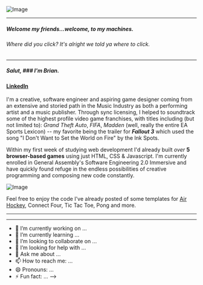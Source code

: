 ![Image](https://i.pinimg.com/originals/92/b1/a5/92b1a50122d10fafad7e9942f4af4c63.gif)
***
##### Welcome my friends...welcome, to my machines.
###### Where did you _click_? It's alright we told ya where to click.
***
##### Salut, ### I'm Brian.

#### [LinkedIn](https://www.linkedin.com/in/bcherchiglia)

I'm a creative, software engineer and aspiring game designer coming from an extensive and storied path in the Music Industry as both a performing artist and a music publisher. Through sync licensing, I helped to soundtrack some of the highest profile video game franchises, with titles including (but not limited to): _Grand Theft Auto_, _FIFA_, _Madden_ (well, really the entire EA Sports Lexicon) -- my favorite being the trailer for **_Fallout 3_** which used the song "I Don't Want to Set the World on Fire" by the Ink Spots.

Within my first week of studying web development I'd already built _over_ **5 browser-based games** using just HTML, CSS & Javascript. I'm currently enrolled in General Assembly's Software Engineering 2.0 Immersive and have quickly found refuge in the endless possibilities of creative programming and composing new code constantly.

![Image](https://media2.giphy.com/media/jnUIIl07N6KFpHl3DH/giphy.gif?cid=ecf05e47fxvd614005bf7cknw7m9o6cobjw1771uxaxdqmoi&ep=v1_gifs_search&rid=giphy.gif&ct=g)

Feel free to enjoy the code I've already posted of some templates for [Air Hockey](https://boomtown.surge.sh), Connect Four, Tic Tac Toe, Pong and more.



***
***
- 🔭 I’m currently working on ...
- 🌱 I’m currently learning ...
- 👯 I’m looking to collaborate on ...
- 🤔 I’m looking for help with ...
- 💬 Ask me about ...
- 📫 How to reach me: ...
- 😄 Pronouns: ...
- ⚡ Fun fact: ...
-->
